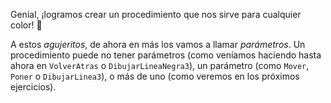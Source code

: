 Genial, ¡logramos crear un procedimiento que nos sirve para cualquier color! :muscle:

A estos _agujeritos_, de ahora en más los vamos a llamar _parámetros_. Un procedimiento puede no tener parámetros (como veníamos haciendo hasta ahora en `VolverAtras` o `DibujarLineaNegra3`), un parámetro (como `Mover`, `Poner` o `DibujarLinea3`), o más de uno (como veremos en los próximos ejercicios).